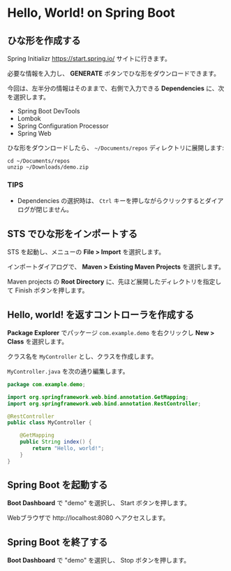# Hello, World! on Spring Boot

## ひな形を作成する

Spring Initializr https://start.spring.io/ サイトに行きます。

必要な情報を入力し、 **GENERATE** ボタンでひな形をダウンロードできます。

今回は、左半分の情報はそのままで、右側で入力できる **Dependencies** に、次を選択します。

- Spring Boot DevTools
- Lombok
- Spring Configuration Processor
- Spring Web

ひな形をダウンロードしたら、 `~/Documents/repos` ディレクトリに展開します:

```
cd ~/Documents/repos
unzip ~/Downloads/demo.zip
```

### TIPS

- Dependencies の選択時は、 `Ctrl` キーを押しながらクリックするとダイアログが閉じません。

## STS でひな形をインポートする

STS を起動し、メニューの **File > Import** を選択します。

インポートダイアログで、 **Maven > Existing Maven Projects** を選択します。

Maven projects の **Root Directory** に、先ほど展開したディレクトリを指定して Finish ボタンを押します。

## Hello, world! を返すコントローラを作成する

**Package Explorer** でパッケージ `com.example.demo` を右クリックし **New > Class** を選択します。

クラス名を `MyController` とし、クラスを作成します。

`MyController.java` を次の通り編集します。

```java
package com.example.demo;

import org.springframework.web.bind.annotation.GetMapping;
import org.springframework.web.bind.annotation.RestController;

@RestController
public class MyController {

    @GetMapping
    public String index() {
        return "Hello, world!";
    }
}
```

## Spring Boot を起動する

**Boot Dashboard** で "demo" を選択し、 Start ボタンを押します。

Webブラウザで http://localhost:8080 へアクセスします。

## Spring Boot を終了する

**Boot Dashboard** で "demo" を選択し、 Stop ボタンを押します。
